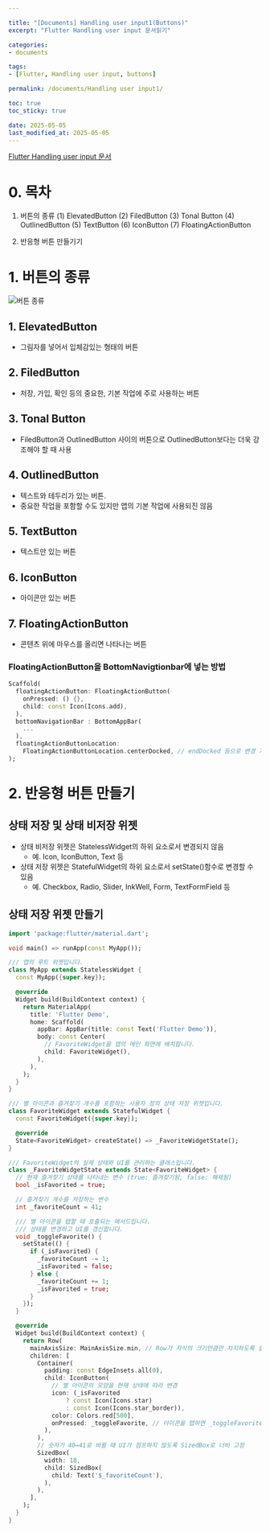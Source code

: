 ```yaml
---

title: "[Documents] Handling user input1(Buttons)"
excerpt: "Flutter Handling user input 문서읽기"

categories:
- documents

tags:
- [Flutter, Handling user input, buttons]

permalink: /documents/Handling user input1/

toc: true
toc_sticky: true

date: 2025-05-05
last_modified_at: 2025-05-05
---
```


[Flutter Handling user input 문서](https://docs.flutter.dev/get-started/fundamentals/user-input#selectabletext)

# 0. 목차

1. 버튼의 종류
(1) ElevatedButton
(2) FiledButton
(3) Tonal Button
(4) OutlinedButton
(5) TextButton
(6) IconButton
(7) FloatingActionButton

2. 반응형 버튼 만들기기

# 1. 버튼의 종류

![버튼 종류](https://docs.flutter.dev/assets/images/docs/fwe/user-input/material-buttons.png)

## 1. ElevatedButton
- 그림자를 넣어서 입체감있는 형태의 버튼

## 2. FiledButton
- 저장, 가입, 확인 등의 중요한, 기본 작업에 주로 사용하는 버튼

## 3. Tonal Button
- FiledButton과 OutlinedButton 사이의 버튼으로 OutlinedButton보다는 더욱 강조해야 할 때 사용

## 4. OutlinedButton
- 텍스트와 테두리가 있는 버튼.
- 중요한 작업을 포함할 수도 있지만 앱의 기본 작업에 사용되진 않음

## 5. TextButton
- 텍스트만 있는 버튼

## 6. IconButton
- 아이콘만 있는 버튼

## 7. FloatingActionButton
- 콘텐츠 위에 마우스를 올리면 나타나는 버튼

### FloatingActionButton을 BottomNavigtionbar에 넣는 방법

```dart
Scaffold(
  floatingActionButton: FloatingActionButton(
    onPressed: () {},
    child: const Icon(Icons.add),
  ),
  bottomNavigationBar : BottomAppBar(
    ...
  ),
  floatingActionButtonLocation:
    FloatingActionButtonLocation.centerDocked, // endDocked 등으로 변경 가능함
);
```

# 2. 반응형 버튼 만들기

## 상태 저장 및 상태 비저장 위젯

- 상태 비저장 위젯은 StatelessWidget의 하위 요소로서 변경되지 않음
  - 예. Icon, IconButton, Text 등
- 상태 저장 위젯은 StatefulWidget의 하위 요소로서 setState()함수로 변경할 수 있음
  - 예. Checkbox, Radio, Slider, InkWell, Form, TextFormField 등

## 상태 저장 위젯 만들기

```dart
import 'package:flutter/material.dart';

void main() => runApp(const MyApp());

/// 앱의 루트 위젯입니다.
class MyApp extends StatelessWidget {
  const MyApp({super.key});

  @override
  Widget build(BuildContext context) {
    return MaterialApp(
      title: 'Flutter Demo',
      home: Scaffold(
        appBar: AppBar(title: const Text('Flutter Demo')),
        body: const Center(
          // FavoriteWidget을 앱의 메인 화면에 배치합니다.
          child: FavoriteWidget(),
        ),
      ),
    );
  }
}

/// 별 아이콘과 즐겨찾기 개수를 포함하는 사용자 정의 상태 저장 위젯입니다.
class FavoriteWidget extends StatefulWidget {
  const FavoriteWidget({super.key});

  @override
  State<FavoriteWidget> createState() => _FavoriteWidgetState();
}

/// FavoriteWidget의 실제 상태와 UI를 관리하는 클래스입니다.
class _FavoriteWidgetState extends State<FavoriteWidget> {
  // 현재 즐겨찾기 상태를 나타내는 변수 (true: 즐겨찾기됨, false: 해제됨)
  bool _isFavorited = true;

  // 즐겨찾기 개수를 저장하는 변수
  int _favoriteCount = 41;

  /// 별 아이콘을 탭할 때 호출되는 메서드입니다.
  /// 상태를 변경하고 UI를 갱신합니다.
  void _toggleFavorite() {
    setState(() {
      if (_isFavorited) {
        _favoriteCount -= 1;
        _isFavorited = false;
      } else {
        _favoriteCount += 1;
        _isFavorited = true;
      }
    });
  }

  @override
  Widget build(BuildContext context) {
    return Row(
      mainAxisSize: MainAxisSize.min, // Row가 자식의 크기만큼만 차지하도록 설정
      children: [
        Container(
          padding: const EdgeInsets.all(0),
          child: IconButton(
            // 별 아이콘의 모양을 현재 상태에 따라 변경
            icon: (_isFavorited
                ? const Icon(Icons.star)
                : const Icon(Icons.star_border)),
            color: Colors.red[500],
            onPressed: _toggleFavorite, // 아이콘을 탭하면 _toggleFavorite 호출
          ),
        ),
        // 숫자가 40↔41로 바뀔 때 UI가 점프하지 않도록 SizedBox로 너비 고정
        SizedBox(
          width: 18,
          child: SizedBox(
            child: Text('$_favoriteCount'),
          ),
        ),
      ],
    );
  }
}

```

